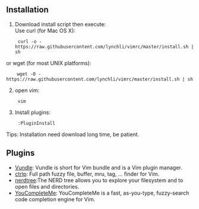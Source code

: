 Installation
---
1. Download install script then execute:  
Use curl (for Mac OS X):

		curl -o - https://raw.githubusercontent.com/lynchli/vimrc/master/install.sh | sh
or wget (for most UNIX platforms):

		wget -O - https://raw.githubusercontent.com/lynchli/vimrc/master/install.sh | sh
2. open vim:

	    vim
3. Install plugins:
		
		:PluginInstall
 

Tips: Installation need download long time, be patient.


Plugins
---
+ [Vundle](https://github.com/gmarik/Vundle.vim): Vundle is short for Vim bundle and is a Vim plugin manager.
+ [ctrlp](https://github.com/kien/ctrlp.vim): Full path fuzzy file, buffer, mru, tag, ... finder for Vim.
+ [nerdtree](https://github.com/scrooloose/nerdtree):The NERD tree allows you to explore your filesystem and to open files and directories.
+ [YouCompleteMe](https://github.com/Valloric/YouCompleteMe): YouCompleteMe is a fast, as-you-type, fuzzy-search code completion engine for Vim.